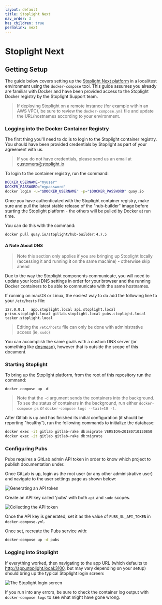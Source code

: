 ```yaml
---
layout: default
title: Stoplight Next
nav_order: 3
has_children: true
permalink: next
---
```


# Stoplight Next

## Getting Setup

The guide below covers setting up the [Stoplight Next platform](https://next.stoplight.io) in a local/test environment using the `docker-compose` tool. This guide assumes you already are familiar with Docker and have been provided access to the Stoplight Docker registry by the Stoplight Support team.

> If deploying Stoplight on a remote instance (for example within an AWS VPC), be sure to review the `docker-compose.yml` file and update the URL/hostnames according to your environment.

### Logging into the Docker Container Registry

The first thing you'll need to do is to login to the Stoplight container registry. You should have been provided credentials by Stoplight as part of your agreement with us.

> If you do not have credentials, please send us an email at customers@stoplight.io

To login to the container registry, run the command:

```bash
DOCKER_USERNAME="myuser"
DOCKER_PASSWORD="mypassword"
docker login -u="$DOCKER_USERNAME" -p="$DOCKER_PASSWORD" quay.io
```

Once you have authenticated with the Stoplight container registry, make sure and pull the latest stable release of the "hub-builder" image before starting the Stoplight platform - the others will be pulled by Docker at run time.

You can do this with the command:

```bash
docker pull quay.io/stoplight/hub-builder:4.7.5
```

#### A Note About DNS

> Note this section only applies if you are bringing up Stoplight locally (accessing it and running it on the same machine) - otherwise skip ahead

Due to the way the Stoplight components communicate, you will need to update your local DNS settings in order for your browser and the running Docker containers to be able to communicate with the same hostnames.

If running on macOS or Linux, the easiest way to do add the following line to your `/etc/hosts` file:

```
127.0.0.1   app.stoplight.local api.stoplight.local prism.stoplight.local gitlab.stoplight.local pubs.stoplight.local tasker.stoplight.local
```

> Editing the `/etc/hosts` file can only be done with administrative access (ie, `sudo`)

You can accomplish the same goals with a custom DNS server (or something like [dnsmasq](http://www.thekelleys.org.uk/dnsmasq/doc.html)), however that is outside the scope of this document.

### Starting Stoplight

To bring up the Stoplight platform, from the root of this repository run the command:

```
docker-compose up -d
```

> Note that the `-d` argument sends the containers into the background. To see the status of containers in the background, run either `docker-compose ps` or `docker-compose logs --tail=10 -f`.

After Gitlab is up and has finished its initial configuration (it should be reporting "healthy"), run the following commands to initialize the database:

```bash
docker exec -it gitlab gitlab-rake db:migrate VERSION=20180710120850
docker exec -it gitlab gitlab-rake db:migrate
```

### Configuring Pubs

Pubs requires a GitLab admin API token in order to know which project to publish
documentation under.

Once GitLab is up, login as the root user (or any other
administrative user) and navigate to the user settings page as shown below:

![Generating an API token](/assets/images/configuring_pubs_1.png)

Create an API key called 'pubs' with both `api` and `sudo` scopes.

![Collecting the API token](/assets/images/configuring_pubs_2.png)

Once the API key is generated, set it as the value of `PUBS_SL_API_TOKEN` in `docker-compose.yml`.

Once set, recreate the Pubs service with:

```bash
docker-compose up -d pubs
```

### Logging into Stoplight

If everything worked, then navigating to the app URL (which defaults to http://app.stoplight.local:3100, but may vary depending on your setup) should bring up the typical Stoplight login screen:

![The Stoplight login screen](/assets/images/logging_into_stoplight_1.png)

If you run into any errors, be sure to check the container log output with `docker-compose logs` to see what might have gone wrong.
